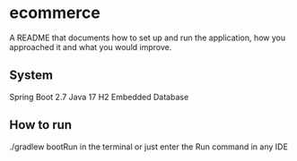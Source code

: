 # ecommerce
A README that documents how to set up and run the application, how you approached
it and what you would improve.

## System
Spring Boot 2.7
Java 17
H2 Embedded Database

## How to run
./gradlew bootRun in the terminal or just enter the Run command in any IDE

